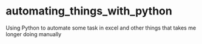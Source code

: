 # automating_things_with_python
Using Python to automate some task in excel and other things that takes me longer doing manually 
